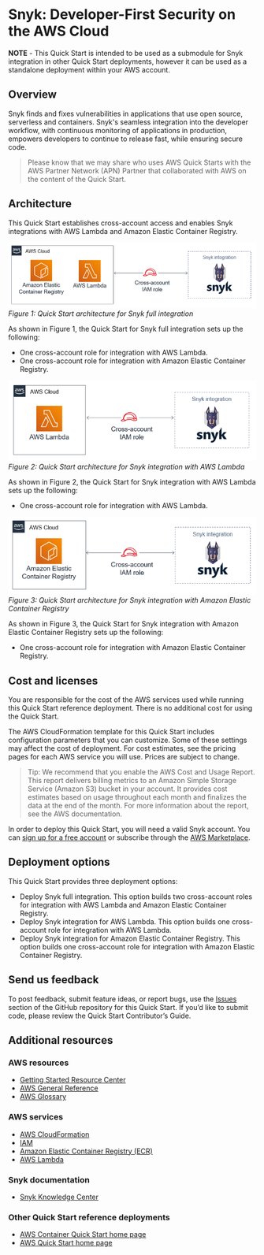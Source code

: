 # Snyk: Developer-First Security on the AWS Cloud

**NOTE** - This Quick Start is intended to be used as a submodule for Snyk integration in other Quick Start deployments, however it can be used as a standalone deployment within your AWS account.

## Overview

Snyk finds and fixes vulnerabilities in applications that use open source, serverless and containers. Snyk's seamless integration into the developer workflow, with continuous monitoring of applications in production, empowers developers to continue to release fast, while ensuring secure code.

> Please know that we may share who uses AWS Quick Starts with the AWS Partner Network (APN) Partner that collaborated 
> with AWS on the content of the Quick Start.

## Architecture

This Quick Start establishes cross-account access and enables Snyk integrations with AWS Lambda and Amazon Elastic Container Registry.

![Quick Start Architecture for Snyk full integration](images/quickstart-snyk-security-full.png)
*Figure 1: Quick Start architecture for Snyk full integration*

As shown in Figure 1, the Quick Start for Snyk full integration sets up the following:
* One cross-account role for integration with AWS Lambda.
* One cross-account role for integration with Amazon Elastic Container Registry.


![Quick Start Architecture for Snyk full integration](images/quickstart-snyk-security-lambda.png)
*Figure 2: Quick Start architecture for Snyk integration with AWS Lambda*

As shown in Figure 2, the Quick Start for Snyk integration with AWS Lambda sets up the following:
* One cross-account role for integration with AWS Lambda.


![Quick Start Architecture for Snyk full integration](images/quickstart-snyk-security-ecr.png)
*Figure 3: Quick Start architecture for Snyk integration with Amazon Elastic Container Registry*

As shown in Figure 3, the Quick Start for Snyk integration with Amazon Elastic Container Registry sets up the following:
* One cross-account role for integration with Amazon Elastic Container Registry.


## Cost and licenses

You are responsible for the cost of the AWS services used while running this Quick Start reference deployment. 
There is no additional cost for using the Quick Start.

The AWS CloudFormation template for this Quick Start includes configuration parameters that you can customize. 
Some of these settings may affect the cost of deployment. For cost estimates, see the pricing pages for each AWS 
service you will use. Prices are subject to change.

> Tip: We recommend that you enable the AWS Cost and Usage Report. This report delivers billing metrics to an Amazon 
> Simple Storage Service (Amazon S3) bucket in your account. It provides cost estimates based on usage throughout each 
> month and finalizes the data at the end of the month. For more information about the report, see the AWS 
> documentation.

In order to deploy this Quick Start, you will need a valid Snyk account. You can 
[sign up for a free account](https://snyk.io/signup/) or subscribe through the 
[AWS Marketplace](https://aws.amazon.com/marketplace/saas/ordering?productId=36811992-19af-484d-9598-40c2b324a8d6&ref_=saas_pdp_header_continue).

## Deployment options

This Quick Start provides three deployment options:
* Deploy Snyk full integration. This option builds two cross-account roles for integration with AWS Lambda and Amazon Elastic Container Registry.
* Deploy Snyk integration for AWS Lambda. This option builds one cross-account role for integration with AWS Lambda.
* Deploy Snyk integration for Amazon Elastic Container Registry. This option builds one cross-account role for integration with Amazon Elastic Container Registry.

## Send us feedback

To post feedback, submit feature ideas, or report bugs, use the 
[Issues](https://github.com/aws-quickstart/quickstart-eks-snyk/issues) section of the GitHub repository for this Quick 
Start. If you’d like to submit code, please review the Quick Start Contributor’s Guide.

## Additional resources

### AWS resources

* [Getting Started Resource Center](https://aws.amazon.com/getting-started/)
* [AWS General Reference](https://docs.aws.amazon.com/general/latest/gr/)
* [AWS Glossary](https://docs.aws.amazon.com/general/latest/gr/glos-chap.html)

### AWS services

* [AWS CloudFormation](https://docs.aws.amazon.com/cloudformation/)
* [IAM](https://docs.aws.amazon.com/iam/)
* [Amazon Elastic Container Registry (ECR)](https://aws.amazon.com/ecr/)
* [AWS Lambda](https://aws.amazon.com/lambda/)

### Snyk documentation

* [Snyk Knowledge Center](https://support.snyk.io/hc/en-us)

### Other Quick Start reference deployments

* [AWS Container Quick Start home page](https://aws.amazon.com/quickstart/?quickstart-all.sort-by=item.additionalFields.updateDate&quickstart-all.sort-order=desc&awsf.quickstart-homepage-filter=categories%23containers)
* [AWS Quick Start home page](https://aws.amazon.com/quickstart/)